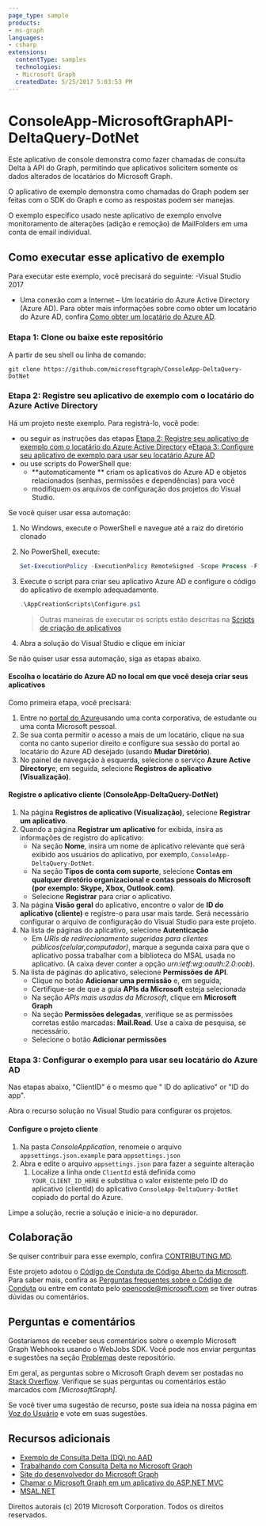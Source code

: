```yaml
---
page_type: sample
products:
- ms-graph
languages:
- csharp
extensions:
  contentType: samples 
  technologies:
  - Microsoft Graph
  createdDate: 5/25/2017 5:03:53 PM
---
```

# ConsoleApp-MicrosoftGraphAPI-DeltaQuery-DotNet

Este aplicativo de console demonstra como fazer chamadas de consulta Delta à API do Graph, permitindo que aplicativos solicitem somente os dados alterados de locatários do Microsoft Graph.

O aplicativo de exemplo demonstra como chamadas do Graph podem ser feitas com o SDK do Graph e como as respostas podem ser manejas.

O exemplo específico usado neste aplicativo de exemplo envolve monitoramento de alterações (adição e remoção) de MailFolders em uma conta de email individual.

## Como executar esse aplicativo de exemplo

Para executar este exemplo, você precisará do seguinte:
-Visual Studio 2017
- Uma conexão com a Internet
– Um locatário do Azure Active Directory (Azure AD). Para obter mais informações sobre como obter um locatário do Azure AD, confira [Como obter um locatário do Azure AD](https://azure.microsoft.com/en-us/documentation/articles/active-directory-howto-tenant/). 

### Etapa 1: Clone ou baixe este repositório

A partir de seu shell ou linha de comando:

`git clone https://github.com/microsoftgraph/ConsoleApp-DeltaQuery-DotNet`

### Etapa 2: Registre seu aplicativo de exemplo com o locatário do Azure Active Directory

Há um projeto neste exemplo. Para registrá-lo, você pode:

- ou seguir as instruções das etapas [Etapa 2: Registre seu aplicativo de exemplo com o locatário do Azure Active Directory](#step-2-register-the-sample-with-your-azure-active-directory-tenant) e[Etapa 3: Configure seu aplicativo de exemplo para usar seu locatário Azure AD ](#choose-the-azure-ad-tenant-where-you-want-to-create-your-applications)
- ou use scripts do PowerShell que:
  - **automaticamente ** criam os aplicativos do Azure AD e objetos relacionados (senhas, permissões e dependências) para você
  - modifiquem os arquivos de configuração dos projetos do Visual Studio.

Se você quiser usar essa automação:

1. No Windows, execute o PowerShell e navegue até a raiz do diretório clonado
1. No PowerShell, execute:

   ```PowerShell
   Set-ExecutionPolicy -ExecutionPolicy RemoteSigned -Scope Process -Force
   ```

1. Execute o script para criar seu aplicativo Azure AD e configure o código do aplicativo de exemplo adequadamente.

   ```PowerShell
   .\AppCreationScripts\Configure.ps1
   ```

   > Outras maneiras de executar os scripts estão descritas na [Scripts de criação de aplicativos](./AppCreationScripts/AppCreationScripts.md)

1. Abra a solução do Visual Studio e clique em iniciar

Se não quiser usar essa automação, siga as etapas abaixo.

#### Escolha o locatário do Azure AD no local em que você deseja criar seus aplicativos

Como primeira etapa, você precisará:

1. Entre no [portal do Azure](https://portal.azure.com)usando uma conta corporativa, de estudante ou uma conta Microsoft pessoal.
1. Se sua conta permitir o acesso a mais de um locatário, clique na sua conta no canto superior direito e configure sua sessão do portal ao locatário do Azure AD desejado (usando **Mudar Diretório**).
1. No painel de navegação à esquerda, selecione o serviço **Azure Active Directory**e, em seguida, selecione **Registros de aplicativo (Visualização)**.

#### Registre o aplicativo cliente (ConsoleApp-DeltaQuery-DotNet)

1. Na página **Registros de aplicativo (Visualização)**, selecione **Registrar um aplicativo**.
1. Quando a página **Registrar um aplicativo** for exibida, insira as informações de registro do aplicativo:
   - Na seção **Nome**, insira um nome de aplicativo relevante que será exibido aos usuários do aplicativo, por exemplo, `ConsoleApp-DeltaQuery-DotNet`.
   - Na seção **Tipos de conta com suporte**, selecione **Contas em qualquer diretório organizacional e contas pessoais do Microsoft (por exemplo: Skype, Xbox, Outlook.com)**.
   - Selecione **Registrar** para criar o aplicativo.
1. Na página **Visão geral** do aplicativo, encontre o valor de **ID do aplicativo (cliente)** e registre-o para usar mais tarde. Será necessário configurar o arquivo de configuração do Visual Studio para este projeto.
1. Na lista de páginas do aplicativo, selecione **Autenticação**
   - Em *URIs de redirecionamento sugeridas para clientes públicos(celular,computador)*, marque a segunda caixa para que o aplicativo possa trabalhar com a biblioteca do MSAL usada no aplicativo. (A caixa dever conter a opção *urn:ietf:wg:oauth:2.0:oob*). 
1. Na lista de páginas do aplicativo, selecione **Permissões de API**.
   - Clique no botão **Adicionar uma permissão** e, em seguida,
   - Certifique-se de que a guia **APIs da Microsoft** esteja selecionada
   - Na seção *APIs mais usadas da Microsoft*, clique em **Microsoft Graph**
   - Na seção **Permissões delegadas**, verifique se as permissões corretas estão marcadas: **Mail.Read**. Use a caixa de pesquisa, se necessário.
   - Selecione o botão **Adicionar permissões**

### Etapa 3: Configurar o exemplo para usar seu locatário do Azure AD

Nas etapas abaixo, "ClientID" é o mesmo que " ID do aplicativo" or "ID do app".

Abra o recurso solução no Visual Studio para configurar os projetos.

#### Configure o projeto cliente 

1. Na pasta *ConsoleApplication*, renomeie o arquivo `appsettings.json.example` para `appsettings.json`
1. Abra e edite o arquivo `appsettings.json` para fazer a seguinte alteração
    1. Localize a linha onde `ClientId` está definida como `YOUR_CLIENT_ID_HERE` e substitua o valor existente pelo ID do aplicativo (clientId) do aplicativo `ConsoleApp-DeltaQuery-DotNet` copiado do portal do Azure.

Limpe a solução, recrie a solução e inicie-a no depurador.

## Colaboração

Se quiser contribuir para esse exemplo, confira [CONTRIBUTING.MD](/CONTRIBUTING.md).

Este projeto adotou o [Código de Conduta de Código Aberto da Microsoft](https://opensource.microsoft.com/codeofconduct/).  Para saber mais, confira as [Perguntas frequentes sobre o Código de Conduta](https://opensource.microsoft.com/codeofconduct/faq/) ou entre em contato pelo [opencode@microsoft.com](mailto:opencode@microsoft.com) se tiver outras dúvidas ou comentários.

## Perguntas e comentários

Gostaríamos de receber seus comentários sobre o exemplo Microsoft Graph Webhooks usando o WebJobs SDK. Você pode nos enviar perguntas e sugestões na seção [Problemas](https://github.com/microsoftgraph/ConsoleApp-DeltaQuery-DotNet/issues) deste repositório.

Em geral, as perguntas sobre o Microsoft Graph devem ser postadas no [Stack Overflow](https://stackoverflow.com/questions/tagged/MicrosoftGraph). Verifique se suas perguntas ou comentários estão marcados com *\[MicrosoftGraph]*.

Se você tiver uma sugestão de recurso, poste sua ideia na nossa página em [Voz do Usuário](https://officespdev.uservoice.com/) e vote em suas sugestões.

## Recursos adicionais

- [Exemplo de Consulta Delta (DQ) no AAD](https://github.com/Azure-Samples/active-directory-dotnet-graphapi-diffquery)
- [Trabalhando com Consulta Delta no Microsoft Graph](https://developer.microsoft.com/en-us/graph/docs/concepts/delta_query_overview)
- [Site do desenvolvedor do Microsoft Graph](https://developer.microsoft.com/en-us/graph/)
- [Chamar o Microsoft Graph em um aplicativo do ASP.NET MVC](https://developer.microsoft.com/en-us/graph/docs/platform/aspnetmvc)
- [MSAL.NET](https://aka.ms/msal-net)

Direitos autorais (c) 2019 Microsoft Corporation. Todos os direitos reservados.

